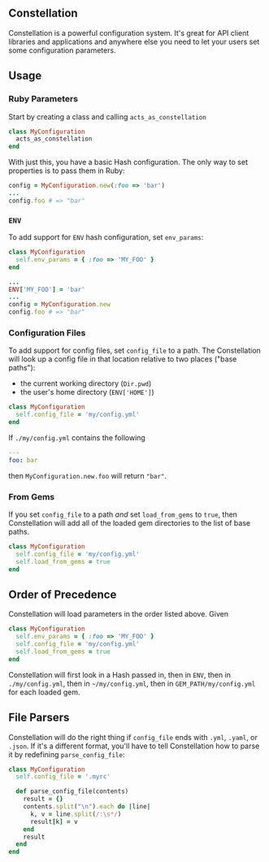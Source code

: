 ## Constellation

Constellation is a powerful configuration system. It's great for
API client libraries and applications and anywhere else you need to
let your users set some configuration parameters.

## Usage

### Ruby Parameters

Start by creating a class and calling `acts_as_constellation`

```ruby
class MyConfiguration
  acts_as_constellation
end
```

With just this, you have a basic Hash configuration. The only way to set
properties is to pass them in Ruby:

```ruby
config = MyConfiguration.new(:foo => 'bar')
...
config.foo # => "bar"
```

### `ENV`

To add support for `ENV` hash configuration, set `env_params`:

```ruby
class MyConfiguration
  self.env_params = { :foo => 'MY_FOO' }
end

...
ENV['MY_FOO'] = 'bar'
...
config = MyConfiguration.new
config.foo # => "bar"
```

### Configuration Files

To add support for config files, set `config_file` to a path. The Constellation
will look up a config file in that location relative to two places ("base paths"):

 * the current working directory (`Dir.pwd`)
 * the user's home directory (`ENV['HOME']`)

```ruby
class MyConfiguration
  self.config_file = 'my/config.yml'
end
```

If `./my/config.yml` contains the following

```yml
--- 
foo: bar
```

then `MyConfiguration.new.foo` will return `"bar"`.

### From Gems

If you set `config_file` to a path *and* set `load_from_gems` to `true`, then
Constellation will add all of the loaded gem directories to the list of base paths.

```ruby
class MyConfiguration
  self.config_file = 'my/config.yml'
  self.load_from_gems = true
end
```

## Order of Precedence

Constellation will load parameters in the order listed above. Given

```ruby
class MyConfiguration
  self.env_params = { :foo => 'MY_FOO' }
  self.config_file = 'my/config.yml'
  self.load_from_gems = true
end
```

Constellation will first look in a Hash passed in, then in `ENV`, then in
`./my/config.yml`, then in `~/my/config.yml`, then in `GEM_PATH/my/config.yml` for
each loaded gem.

## File Parsers

Constellation will do the right thing if `config_file` ends with `.yml`, `.yaml`, or
`.json`. If it's a different format, you'll have to tell Constellation how to parse it
by redefining `parse_config_file`:

```ruby
class MyConfiguration
  self.config_file = '.myrc'

  def parse_config_file(contents)
    result = {}
    contents.split("\n").each do |line|
      k, v = line.split(/:\s*/)
      result[k] = v
    end
    result
  end
end
```
